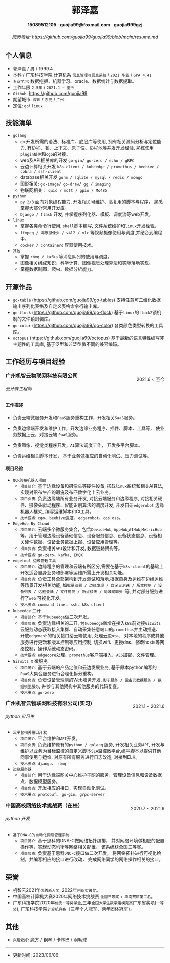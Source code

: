 <center><h1>郭泽嘉</h1></center>

<center> <b>15089512105</b> · <b>guojia99@foxmail.com</b> · <b>guojia999gzj</b> </center>

<center><h6>简历地址: <a>https://github.com/guojia99/guojia99/blob/main/resume.md</a></h6></center>

## 个人信息

- 郭泽嘉 / 男 / 1999.4
- 本科 / 广东科技学院 计算机系 `信息管理与信息系统` / `2021 毕业` / `GPA 4.41`
- `专业学习`: 数据挖掘、机器学习、oracle、数据统计与数据提取。
- 工作年限 `2.5年` / `2021.1 ~ 至今`
- `Github`:  https://github.com/guojia99
- 期望城市:   `深圳` /  `东莞` /  `广州` 
- 定位: `go`/ `linux`



## 技能清单

- `golang`
  -  `go` 开发所需的语法、标准库、底层库等使用, 拥有相关源码分析与定位能力, 有协程、锁、上下文、原子性、协程池等并发开发经验, 熟练使用`plugin插件`和`cgo`的对接。
  -  web及API相关库的开发 `go-gin/ go-zero / echo / gRPC`
  -  云边计算相关开发   `k8s-client / kubeedge / promethus / beehive / cobra / ssh-client`
  -  database相关开发  `gorm / sqlite / mysql / redis / mongo`
  -  图形相关: `go-image/ go-draw/ gg / imaging`
  -  物联网相关： `quic / mqtt / gpio / Mo485`
- `python`
  - `py 2/3` 面向对象编程能力, 开发相关可维护、高复用的脚本与程序， 熟悉掌握大部分常用开发库。
  - `Django / flask` 开发, 并掌握序列化器、模板、调度流等web开发。  
- `linux`
  - 掌握各类命令行使用, `shell`脚本编写, 文件系统维护和`linux`开发经验。
  - `ffmpeg / 海康摄像头 / v4l2 / vlc` 等视频摄像使用与调度,并结合到编程中。
  - `docker / containerd` 容器使用技术。
- `其他 `
  - 掌握 `rbmq / kafka` 等消息队列的使用与调度。
  - 图像相关组成知识、科学计算、图像视觉处理算法和实际落地实现。
  - 掌握数据制图、爬虫、数据分析能力。



## 开源作品

- `go-table` (https://github.com/guojia99/go-tables) 支持任意可二维化数据输出序列化表格及自定义表格命令行输出库。
- `go-flock` (https://github.com/guojia99/go-flock) 基于`linux`的`flock2`锁机制的文件锁封装库。
- `go-color` (https://github.com/guojia99/go-color) 各类颜色类型转换的工具库。
- `octopus` (https://github.com/guojia99/octopus) 基于最新的语言特性编写非主题性的工具库, 基于泛型和非泛型做不同的兼容编码。



## 工作经历与项目经验

<h3 style="display:inline">广州机智云物联网科技有限公司</h3><p style="float:right;display:inline-block"> 2021.6 ~ 至今</p>

###### 云计算工程师

#### 工作描述

- 负责云端微服务开发和`PaaS`服务重构工作，开发相关`SaaS`服务。
- 负责边缘端开发和维护工作，开发边缘业务程序、插件、脚本、工具等， 使业务数据上云，对接云端 `PaaS`服务。

- 负责图像、视觉类程序开发，`AI`算法调度工作， 开发多平台脚本。
- 负责运维相关脚本开发， 基于业务做相应的自动化测试、压力测试等。

#### 项目经验

- `QCR验布机器人项目`
  - `项目简介`: 基于边缘设备和摄像头等硬件设备, 搭载`linux`系统和相关AI算法, 实现对织布生产的瑕疵及布匹数字化上云业务。
  - `项目负责`: 负责边缘端所有业务开发, 对接云端服务和边缘程序, 对接相关硬件、摄像头驱动程序、智能识别算法的调度开发, 开发自研`edgerobot` 边缘机器人框架, 编写运维脚本和CI工具。
  - `技术要点`: `cgo`、`beehive`调度、`edgerobot`、`cos|oss`。
- `EdgeHub By Cloud`
  - `项目简介`:  云端多个微服务集合，包含`DeviceHub`, `AppHub`,`AIHub`,`MetricHub`等，用于管理边缘设备基础信息、设备服务信息、设备状态信息、设备相关硬件数据、设备业务数据上报、设备应用管理等。
  - `项目负责`:  负责相关`API`设计和开发, 数据链路架构等。
  - `技术要点`: `go-zero`、`kafka`、`EMQX`
- `edgetool 边缘管理工具`
  - `项目简介`: 边缘程序的管理和云端有所区分,需要在基于`k8s-client`的基础上开发适合自身业务和部署等运维所需上开发相关功能。
  - `项目负责`: 负责工具全部架构到开发测试和落地,根据自身及运维在边缘运维等场景开发相关功能, 如`批量部署 / 边缘发现 / 自定义测速 / 版本控制 / 设备列表 / 远程登陆 / 文件拷贝 / 断点续传 / 局域网同步 `等, 并对部分服务进行了`web` 可视化开发。
  - `技术要点`: `command line` 、`ssh`、`k8s client`
- `kubeedge` 二开
  - `项目简介`: 基于`kubeedge`做二次开发。
  - `项目负责`: 负责边缘相关的二开, 为`kubeedge`新增在接入`k8s`前对接`Gizwits`云服务动态获取接入集群、自动采集任意端口的`promethus`并主动推送、开放`edgemesh`的相关接口给云端使用, 处理云边`ota`、 对本地的程序或其他服务进行更新和版本控制等应用控制, 切换wifi、更换dns、修改hosts等网络控制，操作系统动态密码。
  - `技术要点`: `edgecore`处理、`promethus`客户端接入、`AES`加密、文件管理。
- `Gizwits X` 微服务
  - `项目简介`: 基于云端的产品定位和云边发展业务, 基于原本python编写的`PaaS`大集合服务进行合理化拆分重构。
  - `项目负责`: 负责设备管理侧的Web服务开发, `影子服务 / 设备元数据服务 / 数据模型服务`, 并参与其他架构中其他服务的代码复查。
  - `技术要点`: `go-zero`

<h3 style="display:inline">广州机智云物联网科技有限公司(实习)</h3><p style="float:right;display:inline-block"> 2021.1 ~ 2021.6</p>

###### python 实习生

- `云平台相关接口开发`
  - `项目简介`: 平台维护和`API`开发。
  - `项目负责`: 负责维护原有的`python / golang` 服务, 开发相关业务`API`, 开发与维护以业务为目标监控的自定义脚本`SLA`监控微平台,编写脚本以提供其他同事使用与运维, 对原有所有服务进行日志改造, 对接到ELK。
  - `技术要点`: `django`、 `rbmq`
- `边缘服务器`
  - `项目简介`: 用于边缘端网关中心维护子网的服务，管理设备信息和设备数据点、数据模型服务。
  - `项目负责`: 开发相应的接口，实现自动化测试。 
  - `技术要点`: `protobuf`、 `go-gin`、`grpc-server`

<h3 style="display:inline">中国高校网络技术挑战赛（在校）</h3><p style="float:right;display:inline-block"> 2020.7 ~ 2021.9</p>

###### python 开发

- `基于DNA-C的自动化网络管理系统`
  - `项目简介`: 基于思科的DNA-C做网络拓扑编排， 并对网络环境做相应的配置操作等，实现动态均衡等网络相关配置， 该系统获全国三等奖。
  - `项目负责`:  负责基于思科`DNC-C`接口做二次开发， 将网络拓扑进行可视化绘制，并编写相应的接口进行改动， 完成网络同学的网络操作相关的接口。



## 荣誉

- 机智云2021年`优秀新人奖`, 2022年`创新突破奖`。
- 中国高校计算机大赛2020年网络技术挑战赛 `全国三等奖` + `华南赛区第二名`。
- 广东科技学院2020年`优秀一等奖学金`,三年`全国大学生数学建模竞赛`广东省奖项(`一等奖`),  广东科技学院`计算机竞赛`（三年个人冠军、两年团体冠军）。



## 其他

- `兴趣爱好`: 魔方 /  钢琴 / 卡林巴 / 羽毛球





---

- 更新时间: 2023/06/06
